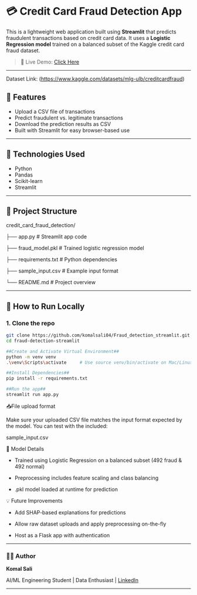 # 💳 Credit Card Fraud Detection App

This is a lightweight web application built using **Streamlit** that predicts fraudulent transactions based on credit card data. It uses a **Logistic Regression model** trained on a balanced subset of the Kaggle credit card fraud dataset.

> 🚀 Live Demo: [Click Here](https://credit-card-fraud-detector-app.streamlit.app/)

---

Dataset Link: (https://www.kaggle.com/datasets/mlg-ulb/creditcardfraud)

## 📌 Features

- Upload a CSV file of transactions
- Predict fraudulent vs. legitimate transactions
- Download the prediction results as CSV
- Built with Streamlit for easy browser-based use

---

## 🧠 Technologies Used

- Python
- Pandas
- Scikit-learn
- Streamlit

---

## 📁 Project Structure
credit_card_fraud_detection/

├── app.py # Streamlit app code

├── fraud_model.pkl # Trained logistic regression model

├── requirements.txt # Python dependencies

├── sample_input.csv # Example input format

└── README.md # Project overview


---

## 🚀 How to Run Locally

### 1. Clone the repo
```bash
git clone https://github.com/komalsali04/Fraud_detection_streamlit.git
cd fraud-detection-streamlit

##Create and Activate Virtual Environment##
python -m venv venv
.\venv\Scripts\activate     # Use source venv/bin/activate on Mac/Linux

##Install Dependencies##
pip install -r requirements.txt

##Run the app##
streamlit run app.py

 ```
📥File upload format

Make sure your uploaded CSV file matches the input format expected by the model. You can test with the included:

sample_input.csv



🎯 Model Details
- Trained using Logistic Regression on a balanced subset (492 fraud & 492 normal)

- Preprocessing includes feature scaling and class balancing

- .pkl model loaded at runtime for prediction



💡 Future Improvements
- Add SHAP-based explanations for predictions

- Allow raw dataset uploads and apply preprocessing on-the-fly

- Host as a Flask app with authentication


---
### 🧑‍💻 Author
**Komal Sali**

AI/ML Engineering Student \| Data Enthusiast \| [LinkedIn](https://www.linkedin.com/in/komal-sali-a819b6257/)

---
